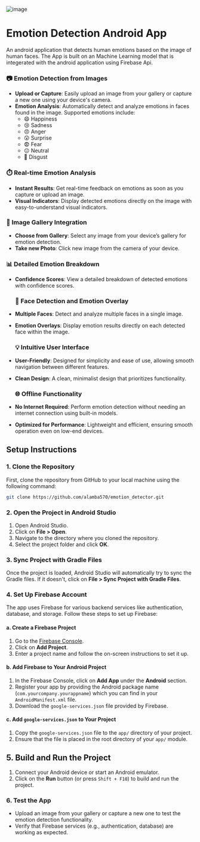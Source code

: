 ![image](https://github.com/user-attachments/assets/47ca897d-e0d1-44dc-bb79-49d2265a9a7c)

 # Emotion Detection Android App

 An android application that detects human emotions based on the image of human faces. The App is built on an Machine Learning model that is integerated with the android application using Firebase Api.

### 📷 Emotion Detection from Images
- **Upload or Capture**: Easily upload an image from your gallery or capture a new one using your device's camera.
- **Emotion Analysis**: Automatically detect and analyze emotions in faces found in the image. Supported emotions include:
  - 😄 Happiness
  - 😢 Sadness
  - 😠 Anger
  - 😲 Surprise
  - 😨 Fear
  - 😐 Neutral
  - 🤢 Disgust
 
 ### ⏱️ Real-time Emotion Analysis
- **Instant Results**: Get real-time feedback on emotions as soon as you capture or upload an image.
- **Visual Indicators**: Display detected emotions directly on the image with easy-to-understand visual indicators.
  
### 📁 Image Gallery Integration
- **Choose from Gallery**: Select any image from your device’s gallery for emotion detection.
- **Take new Photo**: Click new image from the camera of your device.

### 📊 Detailed Emotion Breakdown
- **Confidence Scores**: View a detailed breakdown of detected emotions with confidence scores.

  ### 🧍 Face Detection and Emotion Overlay
- **Multiple Faces**: Detect and analyze multiple faces in a single image.
- **Emotion Overlays**: Display emotion results directly on each detected face within the image.

  ### 💡 Intuitive User Interface
- **User-Friendly**: Designed for simplicity and ease of use, allowing smooth navigation between different features.
- **Clean Design**: A clean, minimalist design that prioritizes functionality.

  ### 🌐 Offline Functionality
- **No Internet Required**: Perform emotion detection without needing an internet connection using built-in models.
- **Optimized for Performance**: Lightweight and efficient, ensuring smooth operation even on low-end devices.

## Setup Instructions

### 1. Clone the Repository

First, clone the repository from GitHub to your local machine using the following command:

```bash
git clone https://github.com/alamba570/emotion_detector.git
```

### 2. Open the Project in Android Studio

1. Open Android Studio.
2. Click on **File > Open**.
3. Navigate to the directory where you cloned the repository.
4. Select the project folder and click **OK**.

### 3. Sync Project with Gradle Files

Once the project is loaded, Android Studio will automatically try to sync the Gradle files. If it doesn't, click on **File > Sync Project with Gradle Files**.

### 4. Set Up Firebase Account

The app uses Firebase for various backend services like authentication, database, and storage. Follow these steps to set up Firebase:

#### a. Create a Firebase Project

1. Go to the [Firebase Console](https://console.firebase.google.com/).
2. Click on **Add Project**.
3. Enter a project name and follow the on-screen instructions to set it up.

#### b. Add Firebase to Your Android Project

1. In the Firebase Console, click on **Add App** under the **Android** section.
2. Register your app by providing the Android package name (`com.yourcompany.yourappname`) which you can find in your `AndroidManifest.xml` file.
3. Download the `google-services.json` file provided by Firebase.

#### c. Add `google-services.json` to Your Project

1. Copy the `google-services.json` file to the `app/` directory of your project.
2. Ensure that the file is placed in the root directory of your `app/` module.

## 5. Build and Run the Project

1. Connect your Android device or start an Android emulator.
2. Click on the **Run** button (or press `Shift + F10`) to build and run the project.

### 6. Test the App

- Upload an image from your gallery or capture a new one to test the emotion detection functionality.
- Verify that Firebase services (e.g., authentication, database) are working as expected.
  

